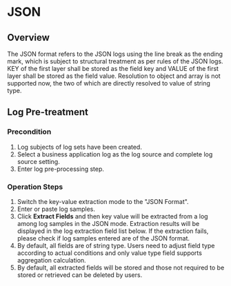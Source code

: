 # JSON
## Overview
The JSON format refers to the JSON logs using the line break as the ending mark, which is subject to structural treatment as per rules of the JSON logs. KEY of the first layer shall be stored as the field key and VALUE of the first layer shall be stored as the field value. Resolution to object and array is not supported now, the two of which are directly resolved to value of string type.

## Log Pre-treatment
### Precondition
1. Log subjects of log sets have been created.
2. Select a business application log as the log source and complete log source setting.
3. Enter log pre-processing step.

### Operation Steps
1. Switch the key-value extraction mode to the "JSON Format".
2. Enter or paste log samples.
3. Click **Extract Fields** and then key value will be extracted from a log among log samples in the JSON mode. Extraction results will be displayed in the log extraction field list below. If the extraction fails, please check if log samples entered are of the JSON format.
4. By default, all fields are of string type. Users need to adjust field type according to actual conditions and only value type field supports aggregation calculation.
5. By default, all extracted fields will be stored and those not required to be stored or retrieved can be deleted by users.


